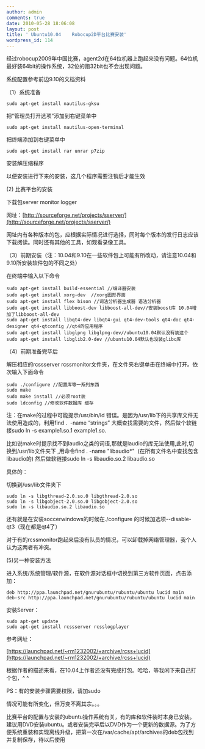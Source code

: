 ```yaml
---
author: admin
comments: true
date: 2010-05-28 18:06:08
layout: post
title: ' Ubuntu10.04    Robocup2D平台比赛安装'
wordpress_id: 114
---
```


经过robocup2009年中国比赛，agent2d在64位机器上跑起来没有问题。64位机最好装64bit的操作系统，32位的跑32bit也不会出现问题。

系统配置参考前边9.10的文档资料

（1）系统准备

    sudo apt-get install nautilus-gksu

把“管理员打开选项”添加到右键菜单中

    sudo apt-get install nautilus-open-terminal 

把终端添加到右键菜单中

    sudo apt-get install rar unrar p7zip

安装解压缩程序

以便安装进行下来的安装，这几个程序需要注销后才能生效

(2) 比赛平台的安装

下载包server monitor logger

网址：[http://sourceforge.net/projects/sserver/](http://sourceforge.net/projects/sserver/)

网址内有各种版本的包，应根据实际情况进行选择，同时每个版本的发行日志应该下载阅读。同时还有其他的工具，如观看录像工具。

（3）前期安装（注：10.04和9.10在一些软件包上可能有所改动，请注意10.04和9.10所安装软件包的不同之处）

在终端中输入以下命令

    sudo apt-get install build-essential //编译器安装
    sudo apt-get install xorg-dev  //xorg图形界面
    sudo apt-get install flex bison //词法分析器生成器 语法分析器
    sudo apt-get install libboost-dev libboost-all-dev//安装boost库 10.04增加了libboost-all-dev
    sudo apt-get install libqt4-dev libqt4-gui qt4-dev-tools qt4-doc qt4-designer qt4-qtconfig //qt4的应用程序
    sudo apt-get install libglpng libglpng-dev//ubuntu10.04默认没有装这个
    sudo apt-get install libglib2.0-dev //ubuntu10.04默认也没装glibc库

（4）前期准备完毕后

解压相应的rcssserver rcssmonitor文件夹，在文件夹右键单击在终端中打开。依次输入下面命令

    sudo ./configure //配置库等一系列东西
    sudo make
    sudo make install //必须root装
    sudo ldconfig //修改软件数据库 缓存

注：在make的过程中可能提示/usr/bin/ld 错误。是因为/usr/lib下的共享库文件无法使用造成的，利用find .  -name “strings” 大概查找需要的文件，然后做个软链接sudo ln -s example1.so.1 example1.so.

比如说make时提示找不到laudio之类的词语,那就是laudio的库无法使用,此时,切换到/usr/lib文件夹下 ,用命令find . -name "libaudio*"  (在所有文件名中查找包含libaudio的) 然后做软链接sudo ln -s libaudio.so.2 libaudio.so

具体的：

切换到/usr/lib文件夹下

    sudo ln -s libgthread-2.0.so.0 libgthread-2.0.so
    sudo ln -s libgobject-2.0.so.0 libgobject-2.0.so
    sudo ln -s libaudio.so.2 libaudio.so

还有就是在安装soccerwindows的时候在./configure 的时候加选项--disable-qt3（现在都是qt4了）

对于有的rcssmonitor跑起来后没有队员的情况，可以卸载掉网络管理器，我个人认为这两者有冲突。

(5)另一种安装方法

进入系统/系统管理/软件源，在软件源对话框中切换到第三方软件页面，点击添加：

    deb http://ppa.launchpad.net/gnurubuntu/rubuntu/ubuntu lucid main
    deb-src http://ppa.launchpad.net/gnurubuntu/rubuntu/ubuntu lucid main

安装Server：

    sudo apt-get update
    sudo apt-get install rcssserver rcsslogplayer

参考网址：

[https://launchpad.net/~rm1232002/+archive/rcss+lucid](https://launchpad.net/~rm1232002/+archive/rcss+lucid)

根据作者的描述来看，在10.04上作者还没有完成打包。哈哈，等我闲下来自己打个包，^ ^

PS：有的安装步骤需要权限，请加sudo

情况可能有所变化，但万变不离其宗。。。

比赛平台的配置与安装的ubuntu操作系统有关，有的库和软件装时本身已安装。建议用DVD安装ubuntu。或者安装完毕后以DVD作为一个更新的数据源。为了方便系统重装和实现离线升级，把第一次在/var/cache/apt/archives的deb包找到并复制保存，待以后使用
